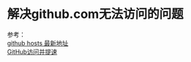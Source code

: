 # 解决github.com无法访问的问题



参考：          
    [github hosts 最新地址](https://blog.csdn.net/fzy629442466/article/details/130862226)             
    [GitHub访问并提速](https://blog.csdn.net/langfeiyes/article/details/128487969)